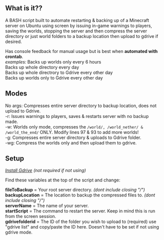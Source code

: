 
## What is it??
A BASH script built to automate restarting & backing up of a Minecraft server on Ubuntu using screen by issuing in-game warnings to players, saving the worlds, stopping the server and then compress the server directory or just world folders to a backup location then upload to gdrive if desired.  


Has console feedback for manual usage but is best when **automated with crontab**.  
*examples:* Backs up worlds only every 6 hours  
          Backs up whole directory every day  
          Backs up whole directrory to Gdrive every other day  
          Backs up worlds only to Gdrive every other day  
       

## Modes  
No args: Compresses entire server directory to backup location, does not upload to Gdrive.  
-r: Issues warnings to players, saves & restarts server with no backup made.  
-w: Worlds only mode, compresses the ``/world/, /world_nether/ & /world_the_end/`` ONLY. Modify lines 97 & 93 to add more worlds!  
-g: Compresses entire server directory & uploads to Gdrive folder.  
-wg: Compress the worlds only and then upload them to gdrive.  

## Setup  
*[Install Gdrive](https://olivermarshall.net/how-to-upload-a-file-to-google-drive-from-the-command-line/)* *(not required if not using)*  

Find these variables at the top of the script and change:  

**fileToBackup** = Your root server directory. *(dont include closing "/")*  
**backupLocation** = The location to backup the compressed files to. *(dont include closing "/")*   
**serverName** = The name of your server.  
**startScript** = The command to restart the server. Keep in mind this is run from the screen session.  
**gdrivefolderid** = The ID of the folder you wish to upload to (required) use "gdrive list" and copy/paste the ID here. Doesn't have to be set if not using gdrive mode.  


